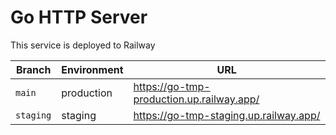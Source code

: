 # Go HTTP Server

This service is deployed to Railway

| Branch | Environment | URL |
| ------ | ----------- | --- |
| `main` | production | <https://go-tmp-production.up.railway.app/> |
| `staging` | staging | <https://go-tmp-staging.up.railway.app/> |